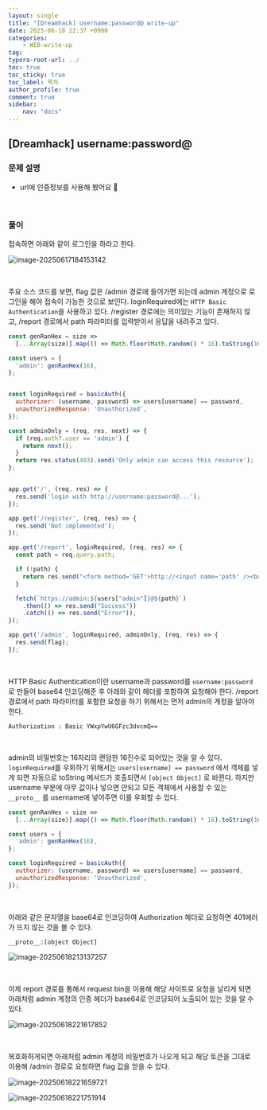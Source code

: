 ```yaml
---
layout: single
title: "[Dreamhack] username:password@ write-up"
date: 2025-06-18 22:37 +0900
categories: 
    - WEB-write-up
tag:
typora-root-url: ../
toc: true
toc_sticky: true
toc_label: 목차
author_profile: true
comment: true
sidebar:
    nav: "docs"
---
```


## [Dreamhack] username:password@

### 문제 설명

- url에 인증정보를 사용해 봤어요 🤪

<br>

### 풀이

접속하면 아래와 같이 로그인을 하라고 한다.

![image-20250617184153142](/images/2025-06-17-username:password/image-20250617184153142.png)

<br>

주요 소스 코드를 보면, flag 값은 /admin 경로에 들어가면 되는데 admin 계정으로 로그인을 해야 접속이 가능한 것으로 보인다. loginRequired에는 `HTTP Basic Authentication`을 사용하고 있다. /register 경로에는 의미있는 기능이 존재하지 않고, /report 경로에서 path 파라미터를 입력받아서 응답을 내려주고 있다.

```javascript
const genRanHex = size =>
  [...Array(size)].map(() => Math.floor(Math.random() * 16).toString(16)).join('');

const users = {
  'admin': genRanHex(16),
};


const loginRequired = basicAuth({
  authorizer: (username, password) => users[username] == password,
  unauthorizedResponse: 'Unauthorized',
});

const adminOnly = (req, res, next) => {
  if (req.auth?.user == 'admin') {
    return next();
  }
  return res.status(403).send('Only admin can access this resource');
};


app.get('/', (req, res) => {
  res.send('login with http://username:password@...');
});

app.get('/register', (req, res) => {
  res.send('Not implemented');
});

app.get('/report', loginRequired, (req, res) => {
  const path = req.query.path;

  if (!path) {
    return res.send("<form method='GET'>http://<input name='path' /><button>Submit</button></form>");
  }

  fetch(`https://admin:${users["admin"]}@${path}`)
    .then(() => res.send("Success"))
    .catch(() => res.send("Error"));
});

app.get('/admin', loginRequired, adminOnly, (req, res) => {
  res.send(flag);
});
```

<br>

HTTP Basic Authentication이란 username과 password를 `username:password` 로 만들어 base64 인코딩해준 후 아래와 같이 헤더를 포함하여 요청해야 한다. /report 경로에서 path 파라미터를 포함한 요청을 하기 위해서는 먼저 admin의 계정을 알아야 한다.

```
Authorization : Basic YWxpYwU6GFzc3dvcmQ==
```

<br>

admin의 비밀번호는 16자리의 랜덤한 16진수로 되어있는 것을 알 수 있다. `loginRequired`를 우회하기 위해서는 `users[username] == password` 에서 객체를 넣게 되면 자동으로 toString 메서드가 호출되면서 `[object Object]` 로 바뀐다. 하지만 username 부분에 아무 값이나 넣으면 안되고 모든 객체에서 사용할 수 있는 `__proto__` 를 username에 넣어주면 이를 우회할 수 있다.

```javascript
const genRanHex = size =>
  [...Array(size)].map(() => Math.floor(Math.random() * 16).toString(16)).join('');

const users = {
  'admin': genRanHex(16),
};

const loginRequired = basicAuth({
  authorizer: (username, password) => users[username] == password,
  unauthorizedResponse: 'Unauthorized',
});
```

<br>

아래와 같은 문자열을 base64로 인코딩하여 Authorization 헤더로 요청하면 401에러가 뜨지 않는 것을 볼 수 있다.

```
__proto__:[object Object]
```

![image-20250618213137257](/images/2025-06-17-username:password/image-20250618213137257.png)

<br>

이제 report 경로를 통해서 request bin을 이용해 해당 사이트로 요청을 날리게 되면 아래처럼 admin 계정의 인증 헤더가 base64로 인코딩되어 노출되어 있는 것을 알 수 있다.

![image-20250618221617852](/images/2025-06-17-username:password/image-20250618221617852.png)

<br>

복호화하게되면 아래처럼 admin 계정의 비밀번호가 나오게 되고 해당 토큰을 그대로 이용해 /admin 경로로 요청하면 flag 값을 얻을 수 있다.

![image-20250618221659721](/images/2025-06-17-username:password/image-20250618221659721.png)

![image-20250618221751914](/images/2025-06-17-username:password/image-20250618221751914.png)
